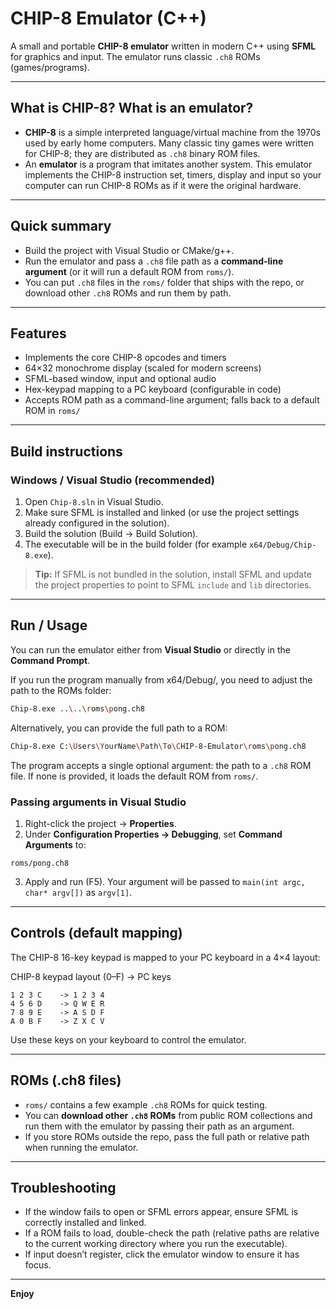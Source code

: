 # CHIP-8 Emulator (C++)

A small and portable **CHIP-8 emulator** written in modern C++ using **SFML** for graphics and input. The emulator runs classic `.ch8` ROMs (games/programs).

---

## What is CHIP-8? What is an emulator?
- **CHIP-8** is a simple interpreted language/virtual machine from the 1970s used by early home computers. Many classic tiny games were written for CHIP-8; they are distributed as `.ch8` binary ROM files.
- An **emulator** is a program that imitates another system. This emulator implements the CHIP-8 instruction set, timers, display and input so your computer can run CHIP-8 ROMs as if it were the original hardware.

---

## Quick summary
- Build the project with Visual Studio or CMake/g++.
- Run the emulator and pass a `.ch8` file path as a **command-line argument** (or it will run a default ROM from `roms/`).
- You can put `.ch8` files in the `roms/` folder that ships with the repo, or download other `.ch8` ROMs and run them by path.

---

## Features
- Implements the core CHIP-8 opcodes and timers
- 64×32 monochrome display (scaled for modern screens)
- SFML-based window, input and optional audio
- Hex-keypad mapping to a PC keyboard (configurable in code)
- Accepts ROM path as a command-line argument; falls back to a default ROM in `roms/`

---

## Build instructions

### Windows / Visual Studio (recommended)
1. Open `Chip-8.sln` in Visual Studio.
2. Make sure SFML is installed and linked (or use the project settings already configured in the solution).
3. Build the solution (Build → Build Solution).
4. The executable will be in the build folder (for example `x64/Debug/Chip-8.exe`).

> **Tip:** If SFML is not bundled in the solution, install SFML and update the project properties to point to SFML `include` and `lib` directories.

---

## Run / Usage
You can run the emulator either from **Visual Studio** or directly in the **Command Prompt**.


If you run the program manually from x64/Debug/, you need to adjust the path to the ROMs folder:
```bash
Chip-8.exe ..\..\roms\pong.ch8
```

Alternatively, you can provide the full path to a ROM:
```bash
Chip-8.exe C:\Users\YourName\Path\To\CHIP-8-Emulator\roms\pong.ch8
```

The program accepts a single optional argument: the path to a `.ch8` ROM file. If none is provided, it loads the default ROM from `roms/`.

### Passing arguments in Visual Studio
1. Right-click the project → **Properties**.
2. Under **Configuration Properties → Debugging**, set **Command Arguments** to:
```
roms/pong.ch8
```
3. Apply and run (F5). Your argument will be passed to `main(int argc, char* argv[])` as `argv[1]`.

---

## Controls (default mapping)
The CHIP-8 16-key keypad is mapped to your PC keyboard in a 4×4 layout:

CHIP-8 keypad layout (0–F) -> PC keys

```
1 2 3 C    -> 1 2 3 4
4 5 6 D    -> Q W E R
7 8 9 E    -> A S D F
A 0 B F    -> Z X C V
```
Use these keys on your keyboard to control the emulator.

---

## ROMs (.ch8 files)
- `roms/` contains a few example `.ch8` ROMs for quick testing.
- You can **download other `.ch8` ROMs** from public ROM collections and run them with the emulator by passing their path as an argument.
- If you store ROMs outside the repo, pass the full path or relative path when running the emulator.

---

## Troubleshooting
- If the window fails to open or SFML errors appear, ensure SFML is correctly installed and linked.
- If a ROM fails to load, double-check the path (relative paths are relative to the current working directory where you run the executable).
- If input doesn’t register, click the emulator window to ensure it has focus.

---

**Enjoy**

